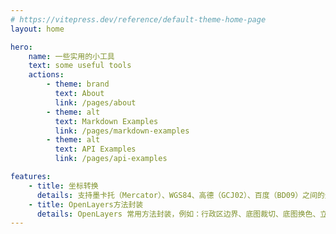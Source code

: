 ```yaml
---
# https://vitepress.dev/reference/default-theme-home-page
layout: home

hero:
    name: 一些实用的小工具
    text: some useful tools
    actions:
        - theme: brand
          text: About
          link: /pages/about
        - theme: alt
          text: Markdown Examples
          link: /pages/markdown-examples
        - theme: alt
          text: API Examples
          link: /pages/api-examples

features:
    - title: 坐标转换
      details: 支持墨卡托（Mercator）、WGS84、高德（GCJ02）、百度（BD09）之间的坐标转换，无需调用外部接口，可在本地直接执行。
    - title: OpenLayers方法封装
      details: OpenLayers 常用方法封装，例如：行政区边界、底图裁切、底图换色、立体边界、od飞线图等。
---
```


